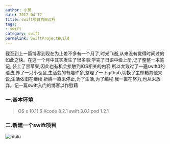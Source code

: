 ```yaml
---
author: 小莫
date: 2017-04-17
title: swift项目构架过程
tags:
- swift
category: swift
permalink: SwiftProjectBuild
---
```

截至到上一篇博客到现在为止差不多有一个月了,时光飞逝,从来没有觉得时间过的如此之快。在这一个月中其实发生了很多事:学完了日语中级上册,记了整整一本笔记, 装上了黑苹果,因此也有机会接触到IOS相关的内容,所以大致过了一遍swift3的语法,养了一只小仓鼠,生活变的有趣许多,整理了一下github,切换了主邮箱其他来说,生活依旧在继续.折腾一直未停止,为了生活,为了编程.我一直在努力,也从未放弃。记一篇swift入门的博客以作慰藉
<!-- more -->

### 一.基本环境
>OS x 10.11.6
 Xcode 8.2.1
 swift 3.0.1
 pod 1.2.1

### 二.新建一个swift项目
![mulu](http://image.xiaomo.info/swift/mulu.png)